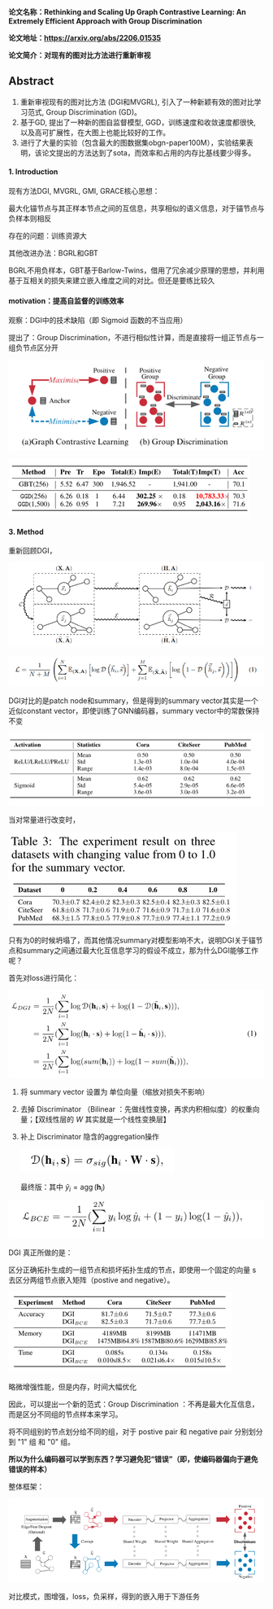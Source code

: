 **论文名称：Rethinking and Scaling Up Graph Contrastive Learning: An Extremely Efficient Approach with Group Discrimination**

**论文地址：https://arxiv.org/abs/2206.01535**

**论文简介：对现有的图对比方法进行重新审视**

## Abstract

1. 重新审视现有的图对比方法 (DGI和MVGRL), 引入了一种新颖有效的图对比学习范式, Group Discrimination (GD)。
2. 基于GD, 提出了一种新的图自监督模型, GGD，训练速度和收敛速度都很快, 以及高可扩展性，在大图上也能比较好的工作。
3. 进行了大量的实验（包含最大的图数据集obgn-paper100M），实验结果表明，该论文提出的方法达到了sota，而效率和占用的内存比基线要少得多。

#### 1. Introduction

现有方法DGI, MVGRL, GMI, GRACE核心思想：

最大化锚节点与其正样本节点之间的互信息，共享相似的语义信息，对于锚节点与负样本则相反

存在的问题：训练资源大

其他改进办法：BGRL和GBT

BGRL不用负样本，GBT基于Barlow-Twins，借用了冗余减少原理的思想，并利用基于互相关的损失来建立嵌入维度之间的对比。但还是要练比较久

#### **motivation：提高自监督的训练效率**

观察：DGI中的技术缺陷（即 Sigmoid 函数的不当应用）

提出了：Group Discrimination，不进行相似性计算，而是直接将一组正节点与一组负节点区分开

![image-20221129214818005](./typoraimg/image-20221129214818005.png)

![image-20221129214926487](./typoraimg/image-20221129214926487.png)

#### 3. Method

重新回顾DGI，

![image-20221129215631511](./typoraimg/image-20221129215631511.png)

![image-20221129215511972](./typoraimg/image-20221129215511972.png)

DGI对比的是patch node和summary，但是得到的summary vector其实是一个近似constant vector，即使训练了GNN编码器，summary vector中的常数保持不变

![image-20221129220126569](./typoraimg/image-20221129220126569.png)

当对常量进行改变时，

![image-20221129220308078](./typoraimg/image-20221129220308078.png)

只有为0的时候坍塌了，而其他情况summary对模型影响不大，说明DGI关于锚节点和summary之间通过最大化互信息学习的假设不成立，那为什么DGI能够工作呢？

首先对loss进行简化：

![image-20221129220555764](./typoraimg/image-20221129220555764.png)

1. 将 summary vector 设置为 单位向量（缩放对损失不影响）

2. 去掉 Discriminator （Bilinear ：先做线性变换，再求内积相似度）的权重向量；【双线性层的 $W$ 其实就是一个线性变换层】

3. 补上 Discriminator 隐含的aggregation操作

   ![image-20221129220948481](./typoraimg/image-20221129220948481-1669784902495.png)

   最终版：其中 $\hat{y}_i=\operatorname{agg}\left(\mathbf{h}_i\right)$

![image-20221129221513694](./typoraimg/image-20221129221513694.png)

DGI 真正所做的是：

区分正确拓扑生成的一组节点和损坏拓扑生成的节点，即使用一个固定的向量 s 去区分两组节点嵌入矩阵（postive and negative）。

![image-20221129221746218](./typoraimg/image-20221129221746218.png)

略微增强性能，但是内存，时间大幅优化

因此，可以提出一个新的范式：Group Discrimination ：不再是最大化互信息，而是区分不同组的节点样本来学习。

将不同组别的节点划分给不同的组，对于 postive pair 和 negative pair 分别划分到 "1" 组 和 "0" 组。

**所以为什么编码器可以学到东西？学习避免犯“错误”（即，使编码器偏向于避免错误的样本）**



整体框架：

![image-20221129222225189](./typoraimg/image-20221129222225189.png)

对比模式，图增强，loss，负采样，得到的嵌入用于下游任务	